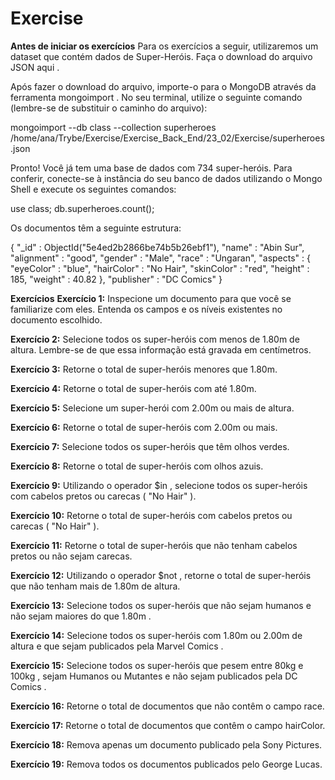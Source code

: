 # Exercise
**Antes de iniciar os exercícios**
Para os exercícios a seguir, utilizaremos um dataset que contém dados de Super-Heróis. Faça o download do arquivo JSON aqui .

Após fazer o download do arquivo, importe-o para o MongoDB através da ferramenta mongoimport . No seu terminal, utilize o seguinte comando (lembre-se de substituir o caminho do arquivo):

mongoimport --db class --collection superheroes /home/ana/Trybe/Exercise/Exercise_Back_End/23_02/Exercise/superheroes.json

Pronto! Você já tem uma base de dados com 734 super-heróis. Para conferir, conecte-se à instância do seu banco de dados utilizando o Mongo Shell e execute os seguintes comandos:

use class;
db.superheroes.count();

Os documentos têm a seguinte estrutura:

{
    "_id" : ObjectId("5e4ed2b2866be74b5b26ebf1"),
    "name" : "Abin Sur",
    "alignment" : "good",
    "gender" : "Male",
    "race" : "Ungaran",
    "aspects" : {
        "eyeColor" : "blue",
        "hairColor" : "No Hair",
        "skinColor" : "red",
        "height" : 185,
        "weight" : 40.82
    },
    "publisher" : "DC Comics"
}

**Exercícios**
**Exercício 1:** 
Inspecione um documento para que você se familiarize com eles. Entenda os campos e os níveis existentes no documento escolhido.

**Exercício 2:** 
Selecione todos os super-heróis com menos de 1.80m de altura. Lembre-se de que essa informação está gravada em centímetros.

**Exercício 3:** 
Retorne o total de super-heróis menores que 1.80m.

**Exercício 4:** 
Retorne o total de super-heróis com até 1.80m.

**Exercício 5:** 
Selecione um super-herói com 2.00m ou mais de altura.

**Exercício 6:** 
Retorne o total de super-heróis com 2.00m ou mais.

**Exercício 7:** 
Selecione todos os super-heróis que têm olhos verdes.

**Exercício 8:** 
Retorne o total de super-heróis com olhos azuis.

**Exercício 9:** 
Utilizando o operador $in , selecione todos os super-heróis com cabelos pretos ou carecas ( "No Hair" ).

**Exercício 10:** 
Retorne o total de super-heróis com cabelos pretos ou carecas ( "No Hair" ).

**Exercício 11:** 
Retorne o total de super-heróis que não tenham cabelos pretos ou não sejam carecas.

**Exercício 12:** 
Utilizando o operador $not , retorne o total de super-heróis que não tenham mais de 1.80m de altura.

**Exercício 13:** 
Selecione todos os super-heróis que não sejam humanos e não sejam maiores do que 1.80m .

**Exercício 14:** 
Selecione todos os super-heróis com 1.80m ou 2.00m de altura e que sejam publicados pela Marvel Comics .

**Exercício 15:** 
Selecione todos os super-heróis que pesem entre 80kg e 100kg , sejam Humanos ou Mutantes e não sejam publicados pela DC Comics .

**Exercício 16:** 
Retorne o total de documentos que não contêm o campo race.

**Exercício 17:** 
Retorne o total de documentos que contêm o campo hairColor.

**Exercício 18:** 
Remova apenas um documento publicado pela Sony Pictures.

**Exercício 19:** 
Remova todos os documentos publicados pelo George Lucas.